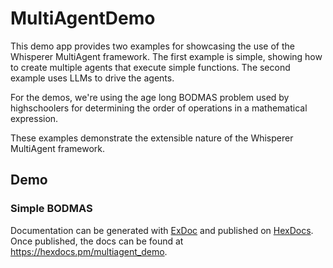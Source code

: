 # MultiAgentDemo

This demo app provides two examples for showcasing the use of the Whisperer MultiAgent framework. The first example is simple, showing how to create multiple agents that execute simple functions. The second example uses LLMs to drive the agents.

For the demos, we're using the age long BODMAS problem used by highschoolers for determining the order of operations in a mathematical expression.

These examples demonstrate the extensible nature of the Whisperer MultiAgent framework.

## Demo

### Simple BODMAS





Documentation can be generated with [ExDoc](https://github.com/elixir-lang/ex_doc)
and published on [HexDocs](https://hexdocs.pm). Once published, the docs can
be found at <https://hexdocs.pm/multiagent_demo>.

